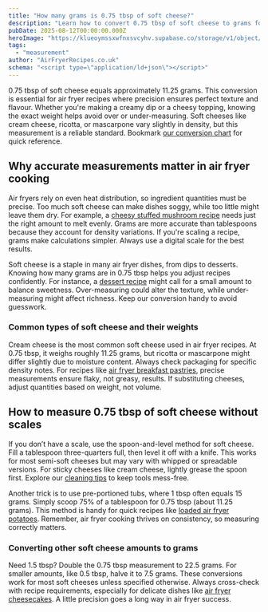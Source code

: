 ```yaml
---
title: "How many grams is 0.75 tbsp of soft cheese?"
description: "Learn how to convert 0.75 tbsp of soft cheese to grams for perfect air fryer recipes every time. Get accurate measurements in seconds!"
pubDate: 2025-08-12T00:00:00.000Z
heroImage: "https://klueoymssxwfnxsvcyhv.supabase.co/storage/v1/object/public/md/how-many-grams-is-0-75-tbsp-soft-cheese-3a60115f.webp"
tags:
  - "measurement"
author: "AirFryerRecipes.co.uk"
schema: "<script type=\"application/ld+json\"></script>"
---
```


<p>0.75 tbsp of soft cheese equals approximately 11.25 grams. This conversion is essential for air fryer recipes where precision ensures perfect texture and flavour. Whether you're making a creamy dip or a cheesy topping, knowing the exact weight helps avoid over or under-measuring. Soft cheeses like cream cheese, ricotta, or mascarpone vary slightly in density, but this measurement is a reliable standard. Bookmark <a href=https://www.airfryerrecipe.co.uk/air-fryer-conversion-chart>our conversion chart</a> for quick reference.</p>  

<h2>Why accurate measurements matter in air fryer cooking</h2>  
<p>Air fryers rely on even heat distribution, so ingredient quantities must be precise. Too much soft cheese can make dishes soggy, while too little might leave them dry. For example, a <a href=https://www.airfryerrecipe.co.uk/recipes>cheesy stuffed mushroom recipe</a> needs just the right amount to melt evenly. Grams are more accurate than tablespoons because they account for density variations. If you're scaling a recipe, grams make calculations simpler. Always use a digital scale for the best results.</p>  

<p>Soft cheese is a staple in many air fryer dishes, from dips to desserts. Knowing how many grams are in 0.75 tbsp helps you adjust recipes confidently. For instance, a <a href=https://www.airfryerrecipe.co.uk/recipe-category/dessert>dessert recipe</a> might call for a small amount to balance sweetness. Over-measuring could alter the texture, while under-measuring might affect richness. Keep our conversion handy to avoid guesswork.</p>  

<h3>Common types of soft cheese and their weights</h3>  
<p>Cream cheese is the most common soft cheese used in air fryer recipes. At 0.75 tbsp, it weighs roughly 11.25 grams, but ricotta or mascarpone might differ slightly due to moisture content. Always check packaging for specific density notes. For recipes like <a href=https://www.airfryerrecipe.co.uk/recipe-category/breakfast>air fryer breakfast pastries</a>, precise measurements ensure flaky, not greasy, results. If substituting cheeses, adjust quantities based on weight, not volume.</p>  

<h2>How to measure 0.75 tbsp of soft cheese without scales</h2>  
<p>If you don’t have a scale, use the spoon-and-level method for soft cheese. Fill a tablespoon three-quarters full, then level it off with a knife. This works for most semi-soft cheeses but may vary with whipped or spreadable versions. For sticky cheeses like cream cheese, lightly grease the spoon first. Explore our <a href=https://www.airfryerrecipe.co.uk/air-fryer-cleaner>cleaning tips</a> to keep tools mess-free.</p>  

<p>Another trick is to use pre-portioned tubs, where 1 tbsp often equals 15 grams. Simply scoop 75% of a tablespoon for 0.75 tbsp (about 11.25 grams). This method is handy for quick recipes like <a href=https://www.airfryerrecipe.co.uk/recipe-category/potatoes>loaded air fryer potatoes</a>. Remember, air fryer cooking thrives on consistency, so measuring correctly matters.</p>  

<h3>Converting other soft cheese amounts to grams</h3>  
<p>Need 1.5 tbsp? Double the 0.75 tbsp measurement to 22.5 grams. For smaller amounts, like 0.5 tbsp, halve it to 7.5 grams. These conversions work for most soft cheeses unless specified otherwise. Always cross-check with recipe requirements, especially for delicate dishes like <a href=https://www.airfryerrecipe.co.uk/recipe-category/cakes>air fryer cheesecakes</a>. A little precision goes a long way in air fryer success.</p>